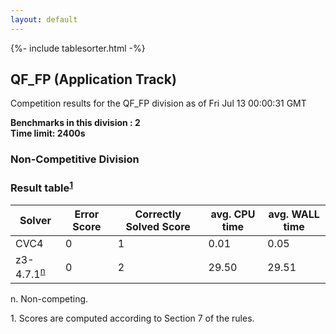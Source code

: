 ```yaml
---
layout: default
---
```

{%- include tablesorter.html -%}

##  QF_FP (Application Track)

Competition results for the QF_FP division as of Fri Jul 13 00:00:31 GMT

**Benchmarks in this division : 2  
Time limit: 2400s** 

###  Non-Competitive Division 
### Result table<sup><a href="#fn1">1</a></sup>
<table id="parallel" class="result sorted">
<thead><tr class="center">
<th>Solver</th>
             <th>Error Score</th>
             <th>Correctly Solved Score</th>
             <th>avg. CPU time</th>
             <th>avg. WALL time</th>
         </tr></thead><tr>
<td>CVC4</td>
<td>0</td><td>1</td><td>0.01</td><td>0.05</td></tr><tr>
<td>z3-4.7.1<SUP><a href="#fn">n</a></SUP></td>
<td>0</td><td>2</td><td>29.50</td><td>29.51</td></tr></table>
 <span id="fn"> n. Non-competing. </span>

 <span id="fn1"> 1. Scores are computed according to Section 7 of the rules. </span>


